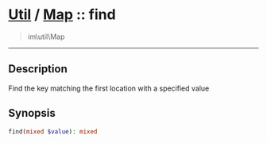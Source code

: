 # [Util](Util.md) / [Map](Util-Map.md) :: find
 > im\util\Map
____

## Description
Find the key matching the first location with a specified value

## Synopsis
```php
find(mixed $value): mixed
```
